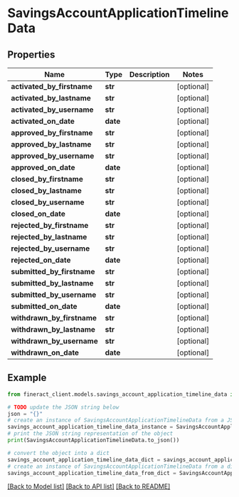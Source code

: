 # SavingsAccountApplicationTimelineData


## Properties

Name | Type | Description | Notes
------------ | ------------- | ------------- | -------------
**activated_by_firstname** | **str** |  | [optional] 
**activated_by_lastname** | **str** |  | [optional] 
**activated_by_username** | **str** |  | [optional] 
**activated_on_date** | **date** |  | [optional] 
**approved_by_firstname** | **str** |  | [optional] 
**approved_by_lastname** | **str** |  | [optional] 
**approved_by_username** | **str** |  | [optional] 
**approved_on_date** | **date** |  | [optional] 
**closed_by_firstname** | **str** |  | [optional] 
**closed_by_lastname** | **str** |  | [optional] 
**closed_by_username** | **str** |  | [optional] 
**closed_on_date** | **date** |  | [optional] 
**rejected_by_firstname** | **str** |  | [optional] 
**rejected_by_lastname** | **str** |  | [optional] 
**rejected_by_username** | **str** |  | [optional] 
**rejected_on_date** | **date** |  | [optional] 
**submitted_by_firstname** | **str** |  | [optional] 
**submitted_by_lastname** | **str** |  | [optional] 
**submitted_by_username** | **str** |  | [optional] 
**submitted_on_date** | **date** |  | [optional] 
**withdrawn_by_firstname** | **str** |  | [optional] 
**withdrawn_by_lastname** | **str** |  | [optional] 
**withdrawn_by_username** | **str** |  | [optional] 
**withdrawn_on_date** | **date** |  | [optional] 

## Example

```python
from fineract_client.models.savings_account_application_timeline_data import SavingsAccountApplicationTimelineData

# TODO update the JSON string below
json = "{}"
# create an instance of SavingsAccountApplicationTimelineData from a JSON string
savings_account_application_timeline_data_instance = SavingsAccountApplicationTimelineData.from_json(json)
# print the JSON string representation of the object
print(SavingsAccountApplicationTimelineData.to_json())

# convert the object into a dict
savings_account_application_timeline_data_dict = savings_account_application_timeline_data_instance.to_dict()
# create an instance of SavingsAccountApplicationTimelineData from a dict
savings_account_application_timeline_data_from_dict = SavingsAccountApplicationTimelineData.from_dict(savings_account_application_timeline_data_dict)
```
[[Back to Model list]](../README.md#documentation-for-models) [[Back to API list]](../README.md#documentation-for-api-endpoints) [[Back to README]](../README.md)



